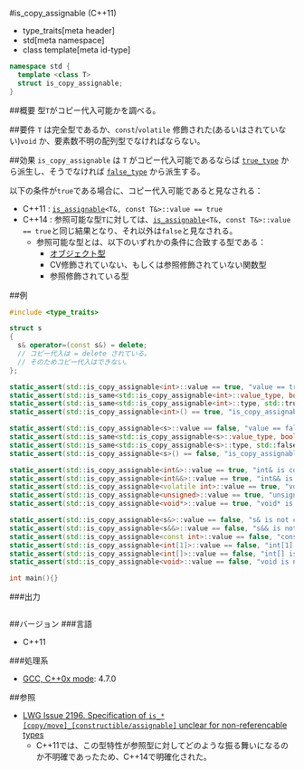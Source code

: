 #is_copy_assignable (C++11)
* type_traits[meta header]
* std[meta namespace]
* class template[meta id-type]

```cpp
namespace std {
  template <class T>
  struct is_copy_assignable;
}
```

##概要
型`T`がコピー代入可能かを調べる。


##要件
`T` は完全型であるか、`const`/`volatile` 修飾された(あるいはされていない)`void` か、要素数不明の配列型でなければならない。


##効果
`is_copy_assignable` は `T` がコピー代入可能であるならば [`true_type`](./integral_constant-true_type-false_type.md) から派生し、そうでなければ [`false_type`](./integral_constant-true_type-false_type.md) から派生する。

以下の条件が`true`である場合に、コピー代入可能であると見なされる：

- C++11 : [`is_assignable`](./is_assignable.md)`<T&, const T&>::value == true`
- C++14 : 参照可能な型`T`に対しては、[`is_assignable`](./is_assignable.md)`<T&, const T&>::value == true`と同じ結果となり、それ以外は`false`と見なされる。
    - 参照可能な型とは、以下のいずれかの条件に合致する型である：
        - [オブジェクト型](./is_object.md)
        - CV修飾されていない、もしくは参照修飾されていない関数型
        - 参照修飾されている型


##例
```cpp
#include <type_traits>

struct s
{
  s& operator=(const s&) = delete;
  // コピー代入は = delete されている。
  // そのためコピー代入はできない。
};

static_assert(std::is_copy_assignable<int>::value == true, "value == true, int is copy assignable");
static_assert(std::is_same<std::is_copy_assignable<int>::value_type, bool>::value, "value_type == bool");
static_assert(std::is_same<std::is_copy_assignable<int>::type, std::true_type>::value, "type == true_type");
static_assert(std::is_copy_assignable<int>() == true, "is_copy_assignable<int>() == true");

static_assert(std::is_copy_assignable<s>::value == false, "value == false, s is not copy assignable");
static_assert(std::is_same<std::is_copy_assignable<s>::value_type, bool>::value, "value_type == bool");
static_assert(std::is_same<std::is_copy_assignable<s>::type, std::false_type>::value, "type == false_type");
static_assert(std::is_copy_assignable<s>() == false, "is_copy_assignable<int>() == false");

static_assert(std::is_copy_assignable<int&>::value == true, "int& is copy assignable");
static_assert(std::is_copy_assignable<int&&>::value == true, "int&& is copy assignable");
static_assert(std::is_copy_assignable<volatile int>::value == true, "volatile int is copy assignable");
static_assert(std::is_copy_assignable<unsigned>::value == true, "unsigned is copy assignable");
static_assert(std::is_copy_assignable<void*>::value == true, "void* is copy assignable");

static_assert(std::is_copy_assignable<s&>::value == false, "s& is not copy assignable");
static_assert(std::is_copy_assignable<s&&>::value == false, "s&& is not copy assignable");
static_assert(std::is_copy_assignable<const int>::value == false, "const int is not copy assignable");
static_assert(std::is_copy_assignable<int[1]>::value == false, "int[1] is not copy assignable");
static_assert(std::is_copy_assignable<int[]>::value == false, "int[] is not copy assignable");
static_assert(std::is_copy_assignable<void>::value == false, "void is not copy assignable");

int main(){}
```

###出力
```
```

##バージョン
###言語
- C++11

###処理系
- [GCC, C++0x mode](/implementation.md#gcc): 4.7.0


##参照
- [LWG Issue 2196. Specification of `is_*[copy/move]_[constructible/assignable]` unclear for non-referencable types](http://www.open-std.org/jtc1/sc22/wg21/docs/lwg-defects.html#2196)
    - C++11では、この型特性が参照型に対してどのような振る舞いになるのか不明確であったため、C++14で明確化された。


